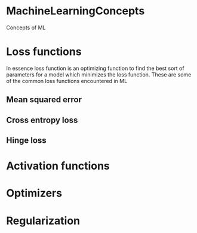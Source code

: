 # MachineLearningConcepts
Concepts of ML 

# Loss functions
In essence loss function is an optimizing function to find the best sort of parameters for a model which minimizes the loss function.
These are some of the common loss functions encountered in ML
## Mean squared error

## Cross entropy loss

## Hinge loss
# Activation functions

# Optimizers

# Regularization
